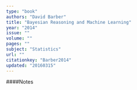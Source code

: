 ```yaml
---
type: "book"
authors: "David Barber"
title: "Bayesian Reasoning and Machine Learning"
year: "2014"
issue: ""
volume: ""
pages: ""
subject: "Statistics"
url: ""
citationkey: "Barber2014"
updated: "20160315"
---
```


####Notes

